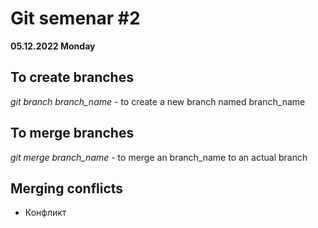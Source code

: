 # Git semenar #2
**05.12.2022 Monday**

## To create branches

*git branch branch_name* - to create a new branch named branch_name



## To merge branches

*git merge branch_name* - to merge an branch_name to an actual branch 

## Merging conflicts

* Конфликт 